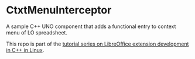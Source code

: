# CtxtMenuInterceptor

A sample C++ UNO component that adds a functional entry to context menu of LO spreadsheet.

This repo is part of the [tutorial series on LibreOffice extension development in C++ in Linux](https://niocs.github.io/LOBook/extensions/index.html).